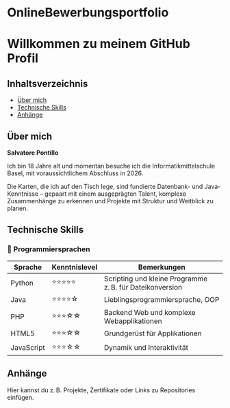 # OnlineBewerbungsportfolio
<!DOCTYPE html>
<html lang="de">
<head>
  <meta charset="UTF-8" />
  <meta name="viewport" content="width=device-width, initial-scale=1.0"/>
</head>
<body>

  <h1>Willkommen zu meinem GitHub Profil</h1>

  <nav>
    <h2>Inhaltsverzeichnis</h2>
    <ul>
      <li><a href="#ueber-mich">Über mich</a></li>
      <li><a href="#skills">Technische Skills</a></li>
      <li><a href="#anhaenge">Anhänge</a></li>
    </ul>
  </nav>

  <section id="ueber-mich">
    <h2>Über mich</h2>
    <p><strong>Salvatore Pontillo</strong></p>
    <p>Ich bin 18 Jahre alt und momentan besuche ich die Informatikmittelschule Basel, mit voraussichtlichem Abschluss in 2026.</p>
    <p>Die Karten, die ich auf den Tisch lege, sind fundierte Datenbank- und Java-Kenntnisse – gepaart mit einem ausgeprägten Talent, komplexe Zusammenhänge zu erkennen und Projekte mit Struktur und Weitblick zu planen.</p>
  </section>

  <section id="skills">
    <h2>Technische Skills</h2>
    <h3>📜 Programmiersprachen</h3>
    <table>
      <thead>
        <tr>
          <th>Sprache</th>
          <th>Kenntnislevel</th>
          <th>Bemerkungen</th>
        </tr>
      </thead>
      <tbody>
        <tr>
          <td>Python</td>
          <td>⭐⭐⭐⭐⭐</td>
          <td>Scripting und kleine Programme z. B. für Dateikonversion</td>
        </tr>
        <tr>
          <td>Java</td>
          <td>⭐⭐⭐⭐☆</td>
          <td>Lieblingsprogrammiersprache, OOP</td>
        </tr>
        <tr>
          <td>PHP</td>
          <td>⭐⭐⭐☆☆</td>
          <td>Backend Web und komplexe Webapplikationen</td>
        </tr>
        <tr>
          <td>HTML5</td>
          <td>⭐⭐⭐☆☆</td>
          <td>Grundgerüst für Applikationen</td>
        </tr>
        <tr>
          <td>JavaScript</td>
          <td>⭐⭐⭐☆☆</td>
          <td>Dynamik und Interaktivität</td>
        </tr>
      </tbody>
    </table>
  </section>

  <section id="anhaenge">
    <h2>Anhänge</h2>
    <p>Hier kannst du z. B. Projekte, Zertifikate oder Links zu Repositories einfügen.</p>
  </section>

</body>
</html>
